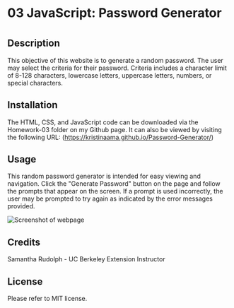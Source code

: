 # 03 JavaScript: Password Generator

# <Your-Project-Title>

## Description

This objective of this website is to generate a random password. The user may select the criteria for their password. Criteria includes a character limit of 8-128 characters, lowercase letters, uppercase letters, numbers, or special characters.

## Installation

The HTML, CSS, and JavaScript code can be downloaded via the Homework-03 folder on my Github page. It can also be viewed by visiting the following URL: (https://kristinaama.github.io/Password-Generator/)

## Usage

This random password generator is intended for easy viewing and navigation. Click the "Generate Password" button on the page and follow the prompts that appear on the screen. If a prompt is used incorrectly, the user may be prompted to try again as indicated by the error messages provided.


![Screenshot of webpage](Assets/images/PasswordGeneratorScreenshot.png)

## Credits

Samantha Rudolph - UC Berkeley Extension Instructor

## License

Please refer to MIT license.
